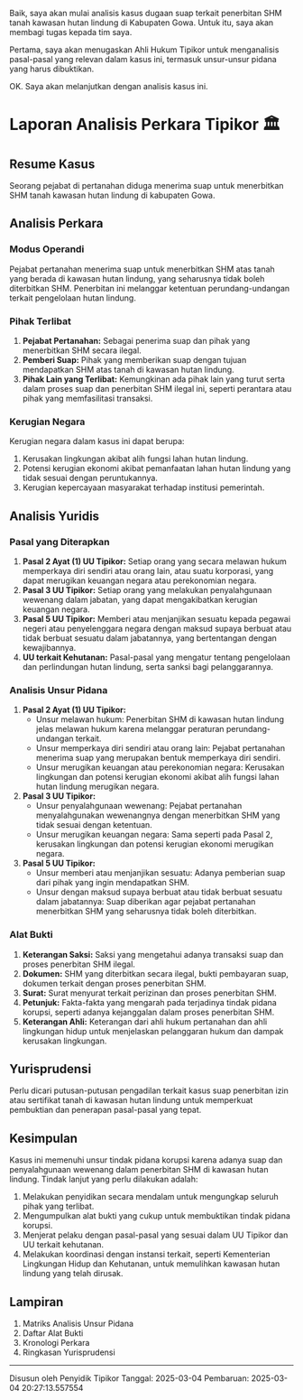 Baik, saya akan mulai analisis kasus dugaan suap terkait penerbitan SHM tanah kawasan hutan lindung di Kabupaten Gowa. Untuk itu, saya akan membagi tugas kepada tim saya.

Pertama, saya akan menugaskan Ahli Hukum Tipikor untuk menganalisis pasal-pasal yang relevan dalam kasus ini, termasuk unsur-unsur pidana yang harus dibuktikan.

OK. Saya akan melanjutkan dengan analisis kasus ini.

# Laporan Analisis Perkara Tipikor 🏛️

## Resume Kasus
Seorang pejabat di pertanahan diduga menerima suap untuk menerbitkan SHM tanah kawasan hutan lindung di kabupaten Gowa.

## Analisis Perkara
### Modus Operandi
Pejabat pertanahan menerima suap untuk menerbitkan SHM atas tanah yang berada di kawasan hutan lindung, yang seharusnya tidak boleh diterbitkan SHM. Penerbitan ini melanggar ketentuan perundang-undangan terkait pengelolaan hutan lindung.

### Pihak Terlibat
1.  **Pejabat Pertanahan:** Sebagai penerima suap dan pihak yang menerbitkan SHM secara ilegal.
2.  **Pemberi Suap:** Pihak yang memberikan suap dengan tujuan mendapatkan SHM atas tanah di kawasan hutan lindung.
3.  **Pihak Lain yang Terlibat:** Kemungkinan ada pihak lain yang turut serta dalam proses suap dan penerbitan SHM ilegal ini, seperti perantara atau pihak yang memfasilitasi transaksi.

### Kerugian Negara
Kerugian negara dalam kasus ini dapat berupa:
1.  Kerusakan lingkungan akibat alih fungsi lahan hutan lindung.
2.  Potensi kerugian ekonomi akibat pemanfaatan lahan hutan lindung yang tidak sesuai dengan peruntukannya.
3.  Kerugian kepercayaan masyarakat terhadap institusi pemerintah.

## Analisis Yuridis
### Pasal yang Diterapkan
1.  **Pasal 2 Ayat (1) UU Tipikor:** Setiap orang yang secara melawan hukum memperkaya diri sendiri atau orang lain, atau suatu korporasi, yang dapat merugikan keuangan negara atau perekonomian negara.
2.  **Pasal 3 UU Tipikor:** Setiap orang yang melakukan penyalahgunaan wewenang dalam jabatan, yang dapat mengakibatkan kerugian keuangan negara.
3.  **Pasal 5 UU Tipikor:** Memberi atau menjanjikan sesuatu kepada pegawai negeri atau penyelenggara negara dengan maksud supaya berbuat atau tidak berbuat sesuatu dalam jabatannya, yang bertentangan dengan kewajibannya.
4.  **UU terkait Kehutanan:** Pasal-pasal yang mengatur tentang pengelolaan dan perlindungan hutan lindung, serta sanksi bagi pelanggarannya.

### Analisis Unsur Pidana
1.  **Pasal 2 Ayat (1) UU Tipikor:**
    *   Unsur melawan hukum: Penerbitan SHM di kawasan hutan lindung jelas melawan hukum karena melanggar peraturan perundang-undangan terkait.
    *   Unsur memperkaya diri sendiri atau orang lain: Pejabat pertanahan menerima suap yang merupakan bentuk memperkaya diri sendiri.
    *   Unsur merugikan keuangan atau perekonomian negara: Kerusakan lingkungan dan potensi kerugian ekonomi akibat alih fungsi lahan hutan lindung merugikan negara.
2.  **Pasal 3 UU Tipikor:**
    *   Unsur penyalahgunaan wewenang: Pejabat pertanahan menyalahgunakan wewenangnya dengan menerbitkan SHM yang tidak sesuai dengan ketentuan.
    *   Unsur merugikan keuangan negara: Sama seperti pada Pasal 2, kerusakan lingkungan dan potensi kerugian ekonomi merugikan negara.
3.  **Pasal 5 UU Tipikor:**
    *   Unsur memberi atau menjanjikan sesuatu: Adanya pemberian suap dari pihak yang ingin mendapatkan SHM.
    *   Unsur dengan maksud supaya berbuat atau tidak berbuat sesuatu dalam jabatannya: Suap diberikan agar pejabat pertanahan menerbitkan SHM yang seharusnya tidak boleh diterbitkan.

### Alat Bukti
1.  **Keterangan Saksi:** Saksi yang mengetahui adanya transaksi suap dan proses penerbitan SHM ilegal.
2.  **Dokumen:** SHM yang diterbitkan secara ilegal, bukti pembayaran suap, dokumen terkait dengan proses penerbitan SHM.
3.  **Surat:** Surat menyurat terkait perizinan dan proses penerbitan SHM.
4.  **Petunjuk:** Fakta-fakta yang mengarah pada terjadinya tindak pidana korupsi, seperti adanya kejanggalan dalam proses penerbitan SHM.
5.  **Keterangan Ahli:** Keterangan dari ahli hukum pertanahan dan ahli lingkungan hidup untuk menjelaskan pelanggaran hukum dan dampak kerusakan lingkungan.

## Yurisprudensi
Perlu dicari putusan-putusan pengadilan terkait kasus suap penerbitan izin atau sertifikat tanah di kawasan hutan lindung untuk memperkuat pembuktian dan penerapan pasal-pasal yang tepat.

## Kesimpulan
Kasus ini memenuhi unsur tindak pidana korupsi karena adanya suap dan penyalahgunaan wewenang dalam penerbitan SHM di kawasan hutan lindung. Tindak lanjut yang perlu dilakukan adalah:
1.  Melakukan penyidikan secara mendalam untuk mengungkap seluruh pihak yang terlibat.
2.  Mengumpulkan alat bukti yang cukup untuk membuktikan tindak pidana korupsi.
3.  Menjerat pelaku dengan pasal-pasal yang sesuai dalam UU Tipikor dan UU terkait kehutanan.
4.  Melakukan koordinasi dengan instansi terkait, seperti Kementerian Lingkungan Hidup dan Kehutanan, untuk memulihkan kawasan hutan lindung yang telah dirusak.

## Lampiran
1.  Matriks Analisis Unsur Pidana
2.  Daftar Alat Bukti
3.  Kronologi Perkara
4.  Ringkasan Yurisprudensi

---
Disusun oleh Penyidik Tipikor
Tanggal: 2025-03-04
Pembaruan: 2025-03-04 20:27:13.557554
